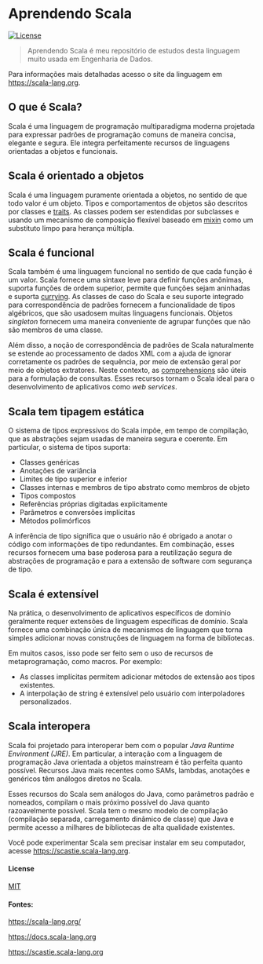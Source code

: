 # Aprendendo Scala

[![License][license-badge]][license-url]

> Aprendendo Scala é meu repositório de estudos desta linguagem muito usada em Engenharia de Dados.

Para informações mais detalhadas acesso o site da linguagem em https://scala-lang.org.

## O que é Scala?

Scala é uma linguagem de programação multiparadigma moderna projetada para expressar padrões de programação comuns de maneira concisa, elegante e segura. Ele integra perfeitamente recursos de linguagens orientadas a objetos e funcionais.

## Scala é orientado a objetos

Scala é uma linguagem puramente orientada a objetos, no sentido de que todo valor é um objeto. Tipos e comportamentos de objetos são descritos por classes e [traits](https://docs.scala-lang.org/tour/traits.html). As classes podem ser estendidas por subclasses e usando um mecanismo de composição flexível baseado em [mixin](https://docs.scala-lang.org/tour/mixin-class-composition.html) como um substituto limpo para herança múltipla.

## Scala é funcional

Scala também é uma linguagem funcional no sentido de que cada função é um valor. Scala fornece uma sintaxe leve para definir funções anônimas, suporta funções de ordem superior, permite que funções sejam aninhadas e suporta [currying](https://docs.scala-lang.org/tour/multiple-parameter-lists.html). As classes de caso do Scala e seu suporte integrado para correspondência de padrões fornecem a funcionalidade de tipos algébricos, que são usados ​​em muitas linguagens funcionais. Objetos *singleton* fornecem uma maneira conveniente de agrupar funções que não são membros de uma classe.

Além disso, a noção de correspondência de padrões de Scala naturalmente se estende ao processamento de dados XML com a ajuda de ignorar corretamente os padrões de sequência, por meio de extensão geral por meio de objetos extratores. Neste contexto, as [comprehensions](https://docs.scala-lang.org/tour/for-comprehensions.html) são úteis para a formulação de consultas. Esses recursos tornam o Scala ideal para o desenvolvimento de aplicativos como *web services*.

## Scala tem tipagem estática

O sistema de tipos expressivos do Scala impõe, em tempo de compilação, que as abstrações sejam usadas de maneira segura e coerente. Em particular, o sistema de tipos suporta:

* Classes genéricas
* Anotações de variância
* Limites de tipo superior e inferior
* Classes internas e membros de tipo abstrato como membros de objeto
* Tipos compostos
* Referências próprias digitadas explicitamente
* Parâmetros e conversões implícitas
* Métodos polimórficos

A inferência de tipo significa que o usuário não é obrigado a anotar o código com informações de tipo redundantes. Em combinação, esses recursos fornecem uma base poderosa para a reutilização segura de abstrações de programação e para a extensão de software com segurança de tipo.

## Scala é extensível

Na prática, o desenvolvimento de aplicativos específicos de domínio geralmente requer extensões de linguagem específicas de domínio. Scala fornece uma combinação única de mecanismos de linguagem que torna simples adicionar novas construções de linguagem na forma de bibliotecas.

Em muitos casos, isso pode ser feito sem o uso de recursos de metaprogramação, como macros. Por exemplo:

* As classes implícitas permitem adicionar métodos de extensão aos tipos existentes.
* A interpolação de string é extensível pelo usuário com interpoladores personalizados.

## Scala interopera

Scala foi projetado para interoperar bem com o popular *Java Runtime Environment (JRE)*. Em particular, a interação com a linguagem de programação Java orientada a objetos mainstream é tão perfeita quanto possível. Recursos Java mais recentes como SAMs, lambdas, anotações e genéricos têm análogos diretos no Scala.

Esses recursos do Scala sem análogos do Java, como parâmetros padrão e nomeados, compilam o mais próximo possível do Java quanto razoavelmente possível. Scala tem o mesmo modelo de compilação (compilação separada, carregamento dinâmico de classe) que Java e permite acesso a milhares de bibliotecas de alta qualidade existentes.

Você pode experimentar Scala sem precisar instalar em seu computador, acesse https://scastie.scala-lang.org.

#### License
[MIT](https://github.com/dirleif/entendendo-docker-e-docker-compose/blob/main/LICENSE)

#### Fontes:

<https://scala-lang.org/>

<https://docs.scala-lang.org>

<https://scastie.scala-lang.org>


[license-badge]: https://img.shields.io/github/license/dirleif/entendendo-docker-e-docker-compose
[license-url]: https://opensource.org/licenses/MIT